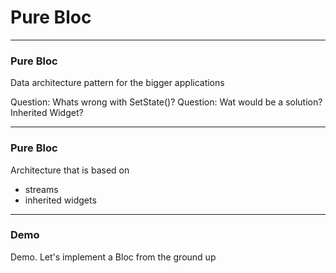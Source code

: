 # Pure Bloc

---
### Pure Bloc
Data architecture pattern for the bigger applications

Question: Whats wrong with SetState()?
Question: Wat would be a solution? Inherited Widget?

---
### Pure Bloc
Architecture that is based on
- streams
- inherited widgets

---
### Demo 

Demo. Let's implement a Bloc from the ground up


